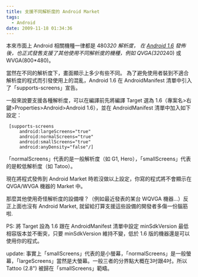 ```yaml
---
title: 支援不同解析度的 Android Market
tags:
  - Android
date: 2009-11-18 01:34:36
---
```


本來市面上 Android 相關機種一律都是 480*320 解析度，
在 [Android 1.6](http://developer.android.com/intl/en/sdk/android-1.6.html) 發佈後，也正式發售支援了其他使用不同解析度的機種，例如 QVGA(320*240) 或 WVGA(800*480)。

當然在不同的解析度下，畫面顯示上多少有些不同。
為了避免使用者裝到不適合解析度的程式而引發使用上的混亂，Android 1.6 在 AndroidManifest 清單中引入了「supports-screens」宣告。

一般來說要支援各種解析度，可以在編譯前先將編譯 Target 選為 1.6（專案名>右鍵>Properties>Android>Android 1.6），並在 AndroidManifest 清單中加入如下設定：

```
 [supports-screens 
     android:largeScreens="true" 
     android:normalScreens="true" 
     android:smallScreens="true" 
     android:anyDensity="false"/]
```

「normalScreens」代表的是一般解析度（如 G1, Hero），「smallScreens」代表的是較低解析度（如 Tatoo）。

現在將程式發佈到 Android Market 時若沒做以上設定，你寫的程式將不會顯示在 QVGA/WVGA 機器的 Market 中。

那麼其他使用奇怪解析度的設備哩？（例如最近發表的某台 WQVGA 機器...）反正上面也沒有 Android Market, 就留給打算支援這些設備的開發者多傷一份腦筋啦.

PS: 將 Target 設為 1.6 跟在 AndroidManifest 清單中設定 minSdkVersion 最低相容版本並不衝突，只要 minSdkVersion 維持不變，低於 1.6 版的機器還是可以使用你的程式。

update: 事實上「smallScreens」代表的是小螢幕，「normalScreens」是一般螢幕，「largeScreens」當然是大螢幕。一般三者的分界點大概在3吋跟4吋。所以 Tattoo (2.8") 被歸在「smallScreens」範疇。
